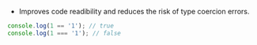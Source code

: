 -   Improves code readibility and reduces the risk of type coercion errors.

```js
console.log(1 == '1'); // true
console.log(1 === '1'); // false
```
